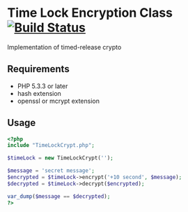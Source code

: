 # Time Lock Encryption Class [![Build Status](https://travis-ci.org/arzzen/php-time-lock-encryption.svg)](https://travis-ci.org/arzzen/php-time-lock-encryption)

Implementation of timed-release crypto


## Requirements

* PHP 5.3.3 or later
* hash extension
* openssl or mcrypt extension


## Usage

```php
<?php
include "TimeLockCrypt.php";

$timeLock = new TimeLockCrypt('');

$message = 'secret message';
$encrypted = $timeLock->encrypt('+10 second', $message);
$decrypted = $timeLock->decrypt($encrypted);

var_dump($message == $decrypted);
?>
```
